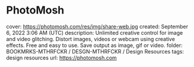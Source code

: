 # PhotoMosh

cover: https://photomosh.com/res/img/share-web.jpg
created: September 6, 2022 3:06 AM (UTC)
description: Unlimited creative control for image and video glitching. Distort images, videos or webcam using creative effects. Free and easy to use. Save output as image, gif or video.
folder: BOOKMRKS-MTHRFCKR / DESGN-MTHRFCKR / Design Resources
tags: design resources
url: https://photomosh.com